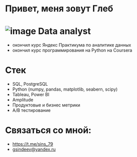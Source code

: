 # Привет, меня зовут Глеб
# ![image](https://github.com/user-attachments/assets/d02eea2c-2e3f-4d91-94bd-7a2d976d700d) Data analyst
- окончил курс Яндекс Практикума по аналитике данных
- окончил курс программирования на Python на Coursera
# Стек
- SQL, PostgreSQL
- Python (numpy, pandas, matplotlib, seabern, scipy)
- Tableau, Power BI
- Amplitude
- Продуктовые и бизнес метрики
- A/B тестирование
# Связаться со мной:
- https://t.me/sins_79
- gsindeev@yandex.ru
